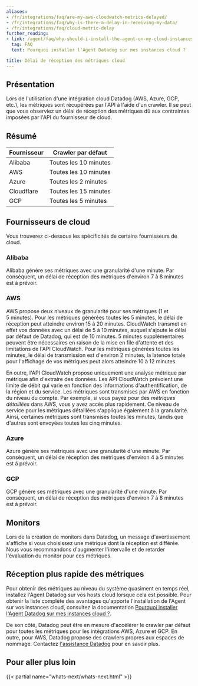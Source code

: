 ```yaml
---
aliases:
- /fr/integrations/faq/are-my-aws-cloudwatch-metrics-delayed/
- /fr/integrations/faq/why-is-there-a-delay-in-receiving-my-data/
- /fr/integrations/faq/cloud-metric-delay
further_reading:
- link: /agent/faq/why-should-i-install-the-agent-on-my-cloud-instances/
  tag: FAQ
  text: Pourquoi installer l'Agent Datadog sur mes instances cloud ?

title: Délai de réception des métriques cloud
---
```


## Présentation

Lors de l'utilisation d'une intégration cloud Datadog (AWS, Azure, GCP, etc.), les métriques sont récupérées par l'API à l'aide d'un crawler. Il se peut que vous observiez un délai de réception des métriques dû aux contraintes imposées par l'API du fournisseur de cloud.

## Résumé

| Fournisseur   | Crawler par défaut  |
|------------|------------------|
| Alibaba    | Toutes les 10 minutes |
| AWS        | Toutes les 10 minutes |
| Azure      | Toutes les 2 minutes  |
| Cloudflare | Toutes les 15 minutes |
| GCP        | Toutes les 5 minutes  |

## Fournisseurs de cloud

Vous trouverez ci-dessous les spécificités de certains fournisseurs de cloud.

### Alibaba

Alibaba génère ses métriques avec une granularité d'une minute. Par conséquent, un délai de réception des métriques d'environ 7 à 8 minutes est à prévoir.

### AWS

AWS propose deux niveaux de granularité pour ses métriques (1 et 5 minutes). Pour les métriques générées toutes les 5 minutes, le délai de réception peut atteindre environ 15 à 20 minutes. CloudWatch transmet en effet vos données avec un délai de 5 à 10 minutes, auquel s'ajoute le délai par défaut de Datadog, qui est de 10 minutes. 5 minutes supplémentaires peuvent être nécessaires en raison de la mise en file d'attente et des limitations de l'API CloudWatch. Pour les métriques générées toutes les minutes, le délai de transmission est d'environ 2 minutes, la latence totale pour l'affichage de vos métriques peut alors atteindre 10 à 12 minutes.

En outre, l'API CloudWatch propose uniquement une analyse métrique par métrique afin d'extraire des données. Les API CloudWatch prévoient une limite de débit qui varie en fonction des informations d'authentification, de la région et du service. Les métriques sont transmises par AWS en fonction du niveau du compte. Par exemple, si vous payez pour des *métriques détaillées* dans AWS, vous y avez accès plus rapidement. Ce niveau de service pour les métriques détaillées s'applique également à la granularité. Ainsi, certaines métriques sont transmises toutes les minutes, tandis que d'autres sont envoyées toutes les cinq minutes.

### Azure

Azure génère ses métriques avec une granularité d'une minute. Par conséquent, un délai de réception des métriques d'environ 4 à 5 minutes est à prévoir.

### GCP

GCP génère ses métriques avec une granularité d'une minute. Par conséquent, un délai de réception des métriques d'environ 7 à 8 minutes est à prévoir.

## Monitors

Lors de la création de monitors dans Datadog, un message d'avertissement s'affiche si vous choisissez une métrique dont la réception est différée. Nous vous recommandons d'augmenter l'intervalle et de retarder l'évaluation du monitor pour ces métriques.

## Réception plus rapide des métriques

Pour obtenir des métriques au niveau du système quasiment en temps réel, installez l'Agent Datadog sur vos hosts cloud lorsque cela est possible. Pour obtenir la liste complète des avantages qu'apporte l'installation de l'Agent sur vos instances cloud, consultez la documentation [Pourquoi installer l'Agent Datadog sur mes instances cloud ?][1].

De son côté, Datadog peut être en mesure d'accélérer le crawler par défaut pour toutes les métriques pour les intégrations AWS, Azure et GCP. En outre, pour AWS, Datadog propose des crawlers propres aux espaces de nommage. Contactez [l'assistance Datadog][2] pour en savoir plus.

## Pour aller plus loin

{{< partial name="whats-next/whats-next.html" >}}

[1]: /fr/agent/faq/why-should-i-install-the-agent-on-my-cloud-instances/
[2]: /fr/help/
